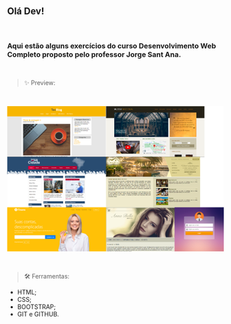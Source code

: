 ## Olá Dev!
<br>

### Aqui estão alguns exercícios do curso Desenvolvimento Web Completo proposto pelo professor Jorge Sant Ana.

<br>

> ✨ Preview:

<br>

![Preview do projeto](/Preview/Preview.png)

<br>

> 🛠️ Ferramentas:

- HTML;
- CSS;
- BOOTSTRAP;
- GIT e GITHUB.
